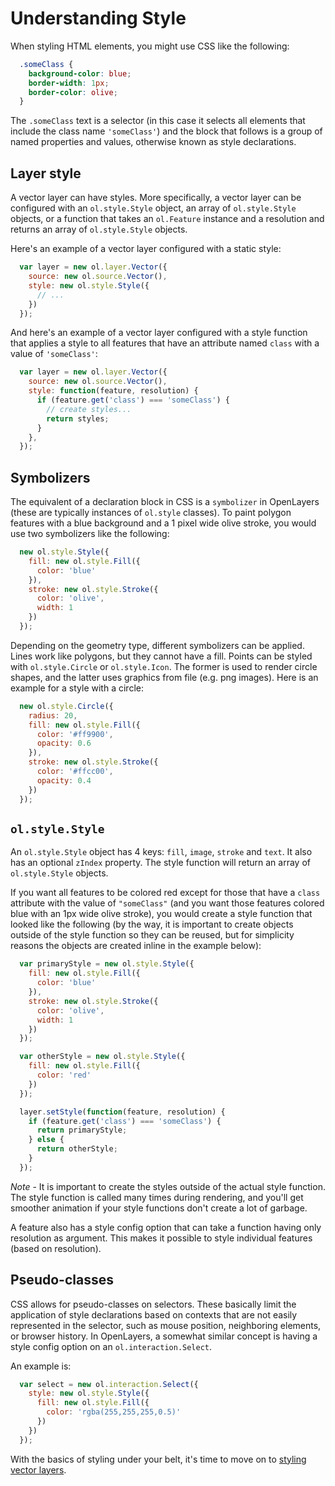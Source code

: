 # Understanding Style

When styling HTML elements, you might use CSS like the following:

```css
  .someClass {
    background-color: blue;
    border-width: 1px;
    border-color: olive;
  }
```

The `.someClass` text is a selector (in this case it selects all elements that include the class name `'someClass'`) and the block that follows is a group of named properties and values, otherwise known as style declarations.

## Layer style

A vector layer can have styles. More specifically, a vector layer can be configured with an `ol.style.Style` object, an array of `ol.style.Style` objects, or a function that takes an `ol.Feature` instance and a resolution and returns an array of `ol.style.Style` objects.

Here's an example of a vector layer configured with a static style:

```js
  var layer = new ol.layer.Vector({
    source: new ol.source.Vector(),
    style: new ol.style.Style({
      // ...
    })
  });
```

And here's an example of a vector layer configured with a style function that applies a style to all features that have an attribute named `class` with a value of `'someClass'`:

```js
  var layer = new ol.layer.Vector({
    source: new ol.source.Vector(),
    style: function(feature, resolution) {
      if (feature.get('class') === 'someClass') {
        // create styles...
        return styles;
      }
    },
  });
```

## Symbolizers

The equivalent of a declaration block in CSS is a `symbolizer` in OpenLayers (these are typically instances of `ol.style` classes). To paint polygon features with a blue background and a 1 pixel wide olive stroke, you would use two symbolizers like the following:

```js
  new ol.style.Style({
    fill: new ol.style.Fill({
      color: 'blue'
    }),
    stroke: new ol.style.Stroke({
      color: 'olive',
      width: 1
    })
  });
```

Depending on the geometry type, different symbolizers can be applied. Lines work like polygons, but they cannot have a fill. Points can be styled with `ol.style.Circle` or `ol.style.Icon`. The former is used to render circle shapes, and the latter uses graphics from file (e.g. png images). Here is an example for a style with a circle:

```js
  new ol.style.Circle({
    radius: 20,
    fill: new ol.style.Fill({
      color: '#ff9900',
      opacity: 0.6
    }),
    stroke: new ol.style.Stroke({
      color: '#ffcc00',
      opacity: 0.4
    })
  });
```

## `ol.style.Style`

An `ol.style.Style` object has 4 keys: `fill`, `image`, `stroke` and `text`. It also has an optional `zIndex` property. The style function will return an array of `ol.style.Style` objects.

If you want all features to be colored red except for those that have a `class` attribute with the value of `"someClass"` (and you want those features colored blue with an 1px wide olive stroke), you would create a style function that looked like the following (by the way, it is important to create objects outside of the style function so they can be reused, but for simplicity reasons the objects are created inline in the example below):

```js
  var primaryStyle = new ol.style.Style({
    fill: new ol.style.Fill({
      color: 'blue'
    }),
    stroke: new ol.style.Stroke({
      color: 'olive',
      width: 1
    })
  });

  var otherStyle = new ol.style.Style({
    fill: new ol.style.Fill({
      color: 'red'
    })
  });

  layer.setStyle(function(feature, resolution) {
    if (feature.get('class') === 'someClass') {
      return primaryStyle;
    } else {
      return otherStyle;
    }    
  });
```

*Note* - It is important to create the styles outside of the actual style function.  The style function is called many times during rendering, and you'll get smoother animation if your style functions don't create a lot of garbage.

A feature also has a style config option that can take a function having only resolution as argument. This makes it possible to style individual features (based on resolution).

## Pseudo-classes

CSS allows for pseudo-classes on selectors. These basically limit the application of style declarations based on contexts that are not easily represented in the selector, such as mouse position, neighboring elements, or browser history. In OpenLayers, a somewhat similar concept is having a style config option on an `ol.interaction.Select`.

An example is:

```js
  var select = new ol.interaction.Select({
    style: new ol.style.Style({
      fill: new ol.style.Fill({
        color: 'rgba(255,255,255,0.5)'
      })
    })
  });
```

With the basics of styling under your belt, it's time to move on to [styling vector layers](style.md).
